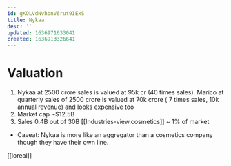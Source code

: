 ```yaml
---
id: gKOLVdNvhbnV6rut9IExS
title: Nykaa
desc: ''
updated: 1636971633041
created: 1636913326641
---
```




# Valuation
1. Nykaa at 2500 crore sales is valued at 95k cr (40 times sales). Marico at quarterly sales of 2500 crore is valued at 70k crore ( 7 times sales, 10k annual revenue) and looks expensive too
2. Market cap ~$12.5B
3. Sales 0.4B out of 30B [[Industries-view.cosmetics]] ~ 1% of market
* Caveat: Nykaa is more like an aggregator than a cosmetics company though they have their own line.

[[loreal]]